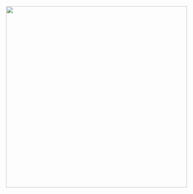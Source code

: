 <div id="header" align="center">
    <a href="yhttps://github.com/dev-dragon-ahmed/">
  <img src="https://media2.giphy.com/media/v1.Y2lkPTc5MGI3NjExMXA0eGhuM2lmYnkxbDYyNXdoZHdvYjkwZzdwM2I1cnFrNWlseXJtYyZlcD12MV9naWZzX3NlYXJjaCZjdD1n/kdiLau77NE9Z8vxGSO/giphy.webp" width="480"/>
       </a>
</div>